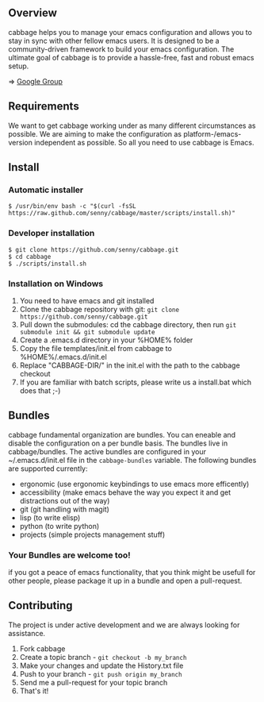 ## Overview

cabbage helps you to manage your emacs configuration and allows you to stay in sync with other fellow emacs users. It is designed to be a community-driven framework to build your emacs configuration. The ultimate goal of cabbage is to provide a hassle-free, fast and robust emacs setup.

=> [Google Group](https://groups.google.com/forum/#!forum/emacs-cabbage)

## Requirements

We want to get cabbage working under as many different circumstances as possible. We are aiming to make the configuration as platform-/emacs-version independent as possible. So all you need to use cabbage is Emacs.

## Install

### Automatic installer

    $ /usr/bin/env bash -c "$(curl -fsSL https://raw.github.com/senny/cabbage/master/scripts/install.sh)"

### Developer installation

    $ git clone https://github.com/senny/cabbage.git
    $ cd cabbage
    $ ./scripts/install.sh

### Installation on Windows

1. You need to have emacs and git installed
2. Clone the cabbage repository with git:
    ``git clone https://github.com/senny/cabbage.git``
3. Pull down the submodules: cd the cabbage directory, then run ``git submodule init && git submodule update``
4. Create a .emacs.d directory in your %HOME% folder
5. Copy the file templates/init.el from cabbage to %HOME%/.emacs.d/init.el
6. Replace "CABBAGE-DIR/" in the init.el with the path to the cabbage checkout
7. If you are familiar with batch scripts, please write us a install.bat which does that ;-)

## Bundles

cabbage fundamental organization are bundles. You can eneable and disable the configuration on a per bundle basis.
The bundles live in cabbage/bundles. The active bundles are configured in your ~/.emacs.d/init.el file in the `cabbage-bundles` variable.
The following bundles are supported currently:

* ergonomic (use ergonomic keybindings to use emacs more efficently)
* accessibility (make emacs behave the way you expect it and get distractions out of the way)
* git (git handling with magit)
* lisp (to write elisp)
* python (to write python)
* projects (simple projects management stuff)

### Your Bundles are welcome too!

if you got a peace of emacs functionality, that you think might be usefull for other people, please package it up in a bundle and open a
pull-request.

## Contributing

The project is under active development and we are always looking for assistance.

1. Fork cabbage
2. Create a topic branch - `git checkout -b my_branch`
3. Make your changes and update the History.txt file
4. Push to your branch - `git push origin my_branch`
5. Send me a pull-request for your topic branch
6. That's it!
